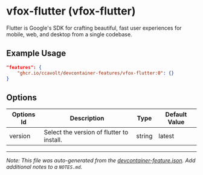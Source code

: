 
# vfox-flutter (vfox-flutter)

Flutter is Google's SDK for crafting beautiful, fast user experiences for mobile, web, and desktop from a single codebase.

## Example Usage

```json
"features": {
    "ghcr.io/ccavolt/devcontainer-features/vfox-flutter:0": {}
}
```

## Options

| Options Id | Description | Type | Default Value |
|-----|-----|-----|-----|
| version | Select the version of flutter to install. | string | latest |



---

_Note: This file was auto-generated from the [devcontainer-feature.json](https://github.com/ccavolt/devcontainer-features/blob/main/src/vfox-flutter/devcontainer-feature.json).  Add additional notes to a `NOTES.md`._
